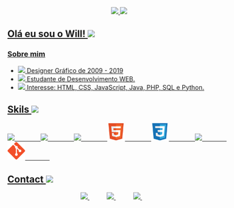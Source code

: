 <p align="center">
  <a href="https://github.com/Wilberson-Roberto">
  <img height="150em" src="https://github-readme-stats.vercel.app/api?username=Wilberson-Roberto&show_icons=true&theme=chartreuse-dark&include_all_commits=true&count_private=true"/>
  <img height="150em" src="https://github-readme-stats.vercel.app/api/top-langs/?username=Wilberson-Roberto&layout=compact&langs_count=7&theme=chartreuse-dark"/>
</p>
  
  ##  Olá eu sou o Will! <img src="https://raw.githubusercontent.com/iampavangandhi/iampavangandhi/master/gifs/Hi.gif" width="30px">
  
  ### Sobre mim
  
  <ul>
    <li>
      <img src="https://emojipedia-us.s3.dualstack.us-west-1.amazonaws.com/thumbs/160/google/298/desktop-computer_1f5a5-fe0f.png" width="20px">
      Designer Gráfico de 2009 - 2019
    </li>
    <li>
      <img src="https://emojipedia-us.s3.dualstack.us-west-1.amazonaws.com/thumbs/160/google/298/books_1f4da.png" width="20px">
      Estudante de Desenvolvimento WEB.
    </li>
    <li>
      <img src="https://emojipedia-us.s3.dualstack.us-west-1.amazonaws.com/thumbs/160/google/298/direct-hit_1f3af.png" width="20px">
      Interesse: HTML, CSS, JavaScript, Java, PHP, SQL e Python.
    </li>
    
  </ul>
  
  ##  Skils <img src="https://emojipedia-us.s3.dualstack.us-west-1.amazonaws.com/thumbs/160/google/298/nerd-face_1f913.png" width="30px">
  
  <p algin="center">
    <img height="40" src="https://cdn.jsdelivr.net/gh/devicons/devicon/icons/illustrator/illustrator-line.svg">
    &nbsp;&nbsp;&nbsp;&nbsp;&nbsp;&nbsp;&nbsp;&nbsp;&nbsp;&nbsp;&nbsp;&nbsp;&nbsp;
    <img height="40" src="https://cdn.jsdelivr.net/gh/devicons/devicon/icons/photoshop/photoshop-line.svg">
    &nbsp;&nbsp;&nbsp;&nbsp;&nbsp;&nbsp;&nbsp;&nbsp;&nbsp;&nbsp;&nbsp;&nbsp;&nbsp;
    <img height="40" src="https://cdn.jsdelivr.net/gh/devicons/devicon/icons/premierepro/premierepro-original.svg">
    &nbsp;&nbsp;&nbsp;&nbsp;&nbsp;&nbsp;&nbsp;&nbsp;&nbsp;&nbsp;&nbsp;&nbsp;&nbsp;
    <img height="40" src="https://raw.githubusercontent.com/devicons/devicon/master/icons/html5/html5-original.svg">
    &nbsp;&nbsp;&nbsp;&nbsp;&nbsp;&nbsp;&nbsp;&nbsp;&nbsp;&nbsp;&nbsp;&nbsp;&nbsp;
    <img height="40" src="https://raw.githubusercontent.com/devicons/devicon/master/icons/css3/css3-original.svg">
    &nbsp;&nbsp;&nbsp;&nbsp;&nbsp;&nbsp;&nbsp;&nbsp;&nbsp;&nbsp;&nbsp;&nbsp;&nbsp;
    <img height="40" src="https://cdn.jsdelivr.net/gh/devicons/devicon/icons/bootstrap/bootstrap-original.svg">
    &nbsp;&nbsp;&nbsp;&nbsp;&nbsp;&nbsp;&nbsp;&nbsp;&nbsp;&nbsp;&nbsp;&nbsp;&nbsp;
    <img height="40" src="https://raw.githubusercontent.com/devicons/devicon/master/icons/git/git-original.svg">
    &nbsp;&nbsp;&nbsp;&nbsp;&nbsp;&nbsp;&nbsp;&nbsp;&nbsp;&nbsp;&nbsp;&nbsp;&nbsp;
   <!--
    &nbsp;&nbsp;&nbsp;&nbsp;&nbsp;&nbsp;&nbsp;&nbsp;&nbsp;&nbsp;&nbsp;&nbsp;&nbsp;
    <img height="40" src="https://raw.githubusercontent.com/devicons/devicon/master/icons/javascript/javascript-original.svg">
    -->
  </p>

  ## Contact <img src="https://emojipedia-us.s3.amazonaws.com/source/skype/289/mobile-phone_1f4f1.png" width="30px">

  <p align=center>
    <a href="mailto:wilberson.roberto.01@gmail.com">
      <img src="https://img.shields.io/badge/Gmail-D14836?style=for-the-badge&logo=gmail&logoColor=white">
    </a>
    &nbsp;&nbsp;&nbsp;&nbsp;&nbsp;&nbsp;&nbsp;&nbsp;&nbsp;
    <a href="https://www.instagram.com/wilberson_roberto/">
      <img src="https://img.shields.io/badge/Instagram-E4405F?style=for-the-badge&logo=instagram&logoColor=white">
    </a>
    &nbsp;&nbsp;&nbsp;&nbsp;&nbsp;&nbsp;&nbsp;&nbsp;&nbsp;
    <a href="https://www.linkedin.com/in/wilberson-roberto/">
      <img src="https://img.shields.io/badge/LinkedIn-0077B5?style=for-the-badge&logo=linkedin&logoColor=white">
    </a>
    &nbsp;&nbsp;&nbsp;&nbsp;&nbsp;&nbsp;&nbsp;&nbsp;&nbsp;
  </p>